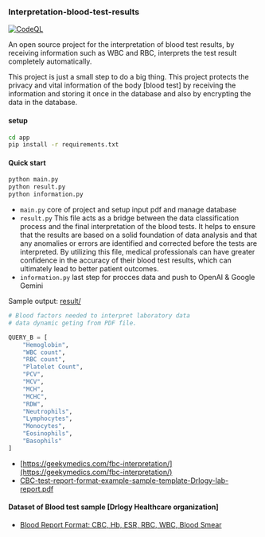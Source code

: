 ### Interpretation-blood-test-results
[![CodeQL](https://github.com/Mehranalam/Interpretation-blood-test-results/actions/workflows/codeql.yml/badge.svg)](https://github.com/Mehranalam/Interpretation-blood-test-results/actions/workflows/codeql.yml)


An open source project for the interpretation of blood test results, by receiving information such as WBC and RBC, interprets the test result completely automatically.

This project is just a small step to do a big thing. This project protects the privacy and vital information of the body [blood test] by receiving the information and storing it once in the database and also by encrypting the data in the database.

#### setup


```bash
cd app
pip install -r requirements.txt
```
#### Quick start

```bash
python main.py
python result.py
python information.py
```

- `main.py` core of project and setup input pdf and manage database
- `result.py` This file acts as a bridge between the data classification process and the final interpretation of the blood tests. 
It helps to ensure that the results are based on a solid foundation of data analysis and that any anomalies or errors are identified and 
corrected before the tests are interpreted. By utilizing this file, medical professionals can 
have greater confidence in the accuracy of their blood test results, which can ultimately lead to better patient outcomes.
- `information.py` last step for procces data and push to OpenAI & Google Gemini

Sample output: [result/](/results)

```python
# Blood factors needed to interpret laboratory data 
# data dynamic geting from PDF file.

QUERY_B = [
    "Hemoglobin",
    "WBC count",
    "RBC count",
    "Platelet Count",
    "PCV",
    "MCV",
    "MCH",
    "MCHC",
    "RDW",
    "Neutrophils",
    "Lymphocytes",
    "Monocytes",
    "Eosinophils",
    "Basophils"
]
```

- [https://geekymedics.com/fbc-interpretation/](https://geekymedics.com/fbc-interpretation/)
- [CBC-test-report-format-example-sample-template-Drlogy-lab-report.pdf](https://github.com/Mehranalam/Interpretation-blood-test-results/blob/main/assets/input/CBC-test-report-format-example-sample-template-Drlogy-lab-report.pdf)


#### Dataset of Blood test sample [Drlogy Healthcare organization]

- [Blood Report Format: CBC, Hb, ESR, RBC, WBC, Blood Smear ](https://drlogy.com/blog/blood-report-format)
